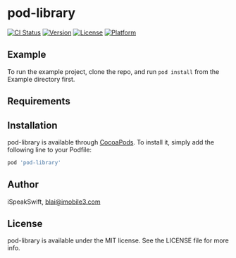 # pod-library

[![CI Status](https://img.shields.io/travis/iSpeakSwift/pod-library.svg?style=flat)](https://travis-ci.org/iSpeakSwift/pod-library)
[![Version](https://img.shields.io/cocoapods/v/pod-library.svg?style=flat)](https://cocoapods.org/pods/pod-library)
[![License](https://img.shields.io/cocoapods/l/pod-library.svg?style=flat)](https://cocoapods.org/pods/pod-library)
[![Platform](https://img.shields.io/cocoapods/p/pod-library.svg?style=flat)](https://cocoapods.org/pods/pod-library)

## Example

To run the example project, clone the repo, and run `pod install` from the Example directory first.

## Requirements

## Installation

pod-library is available through [CocoaPods](https://cocoapods.org). To install
it, simply add the following line to your Podfile:

```ruby
pod 'pod-library'
```

## Author

iSpeakSwift, blai@imobile3.com

## License

pod-library is available under the MIT license. See the LICENSE file for more info.
